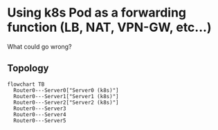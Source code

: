 # Using k8s Pod as a forwarding function (LB, NAT, VPN-GW, etc...)

What could go wrong?

## Topology

```mermaid
flowchart TB
  Router0---Server0["Server0 (k8s)"]
  Router0---Server1["Server1 (k8s)"]
  Router0---Server2["Server2 (k8s)"]
  Router0---Server3
  Router0---Server4
  Router0---Server5
```
